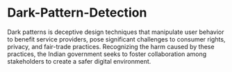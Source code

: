 # Dark-Pattern-Detection
Dark patterns is deceptive design techniques that manipulate user behavior to benefit service providers, pose significant challenges to consumer rights, privacy, and fair-trade practices. Recognizing the harm caused by these practices, the Indian government seeks to foster collaboration among stakeholders to create a safer digital environment. 
